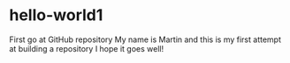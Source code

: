 # hello-world1
First go at GitHub repository
My name is Martin and this is my first attempt at building a repository
I hope it goes well!
